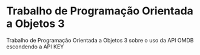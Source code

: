 # Trabalho de Programação Orientada a Objetos 3

<p>
	Trabalho de Programação Orientada a Objetos 3 sobre o uso da API OMDB escondendo a API KEY
</p>